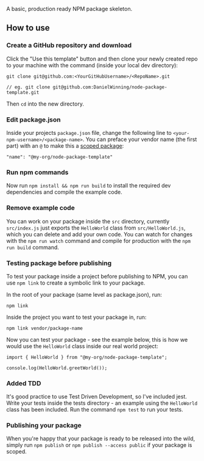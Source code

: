 A basic, production ready NPM package skeleton.

## How to use

### Create a GitHub repository and download
Click the "Use this template" button and then clone your newly created repo to your machine with the command (inside 
your local dev directory):

```
git clone git@github.com:<YourGitHubUsername>/<RepoName>.git

// eg. git clone git@github.com:DanielWinning/node-package-template.git
```

Then `cd` into the new directory.

### Edit package.json
Inside your projects `package.json` file, change the following line to `<your-npm-username>/<package-name>`. You can 
preface your vendor name (the first part) with an `@` to make this a 
[scoped package](https://docs.npmjs.com/cli/v8/using-npm/scope):
```
"name": "@my-org/node-package-template"
```

### Run npm commands
Now run `npm install && npm run build` to install the required dev dependencies and compile the example code.

### Remove example code
You can work on your package inside the `src` directory, currently `src/index.js` just exports the `HelloWorld` class 
from `src/HelloWorld.js`, which you can delete and add your own code. You can watch for changes with the `npm run watch` 
command and compile for production with the `npm run build` command.

### Testing package before publishing
To test your package inside a project before publishing to NPM, you can use `npm link` to create a symbolic link to your 
package.

In the root of your package (same level as package.json), run:
```
npm link
```

Inside the project you want to test your package in, run:
```
npm link vendor/package-name
```

Now you can test your package - see the example below, this is how we would use the `HelloWorld` class inside our
real world project:
```
import { HelloWorld } from "@my-org/node-package-template";

console.log(HelloWorld.greetWorld());
```

### Added TDD
It's good practice to use Test Driven Development, so I've included jest. Write your tests inside the tests directory - 
an example using the `HelloWorld` class has been included. Run the command `npm test` to run your tests.

### Publishing your package
When you're happy that your package is ready to be released into the wild, simply run `npm publish` or 
`npm publish --access public` if your package is scoped.